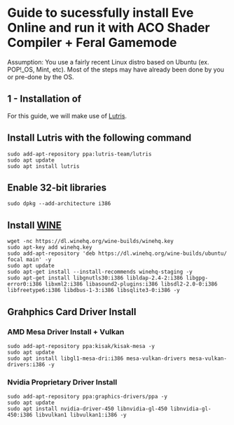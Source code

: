 # Guide to sucessfully install Eve Online and run it with ACO Shader Compiler + Feral Gamemode

Assumption:
You use a fairly recent Linux distro based on Ubuntu (ex. POP!_OS, Mint, etc). Most of the steps may have already been done by you or pre-done by the OS.

## 1 - Installation of 

For this guide, we will make use of [Lutris](https://lutris.net/).

## Install Lutris with the following command
```
sudo add-apt-repository ppa:lutris-team/lutris
sudo apt update
sudo apt install lutris
```

## Enable 32-bit libraries
```
sudo dpkg --add-architecture i386 
```

## Install [WINE](https://www.winehq.org/)
```
wget -nc https://dl.winehq.org/wine-builds/winehq.key
sudo apt-key add winehq.key
sudo add-apt-repository 'deb https://dl.winehq.org/wine-builds/ubuntu/ focal main' -y
sudo apt update
sudo apt-get install --install-recommends winehq-staging -y
sudo apt-get install libgnutls30:i386 libldap-2.4-2:i386 libgpg-error0:i386 libxml2:i386 libasound2-plugins:i386 libsdl2-2.0-0:i386 libfreetype6:i386 libdbus-1-3:i386 libsqlite3-0:i386 -y
```

## Grahphics Card Driver Install

### AMD Mesa Driver Install + Vulkan
```
sudo add-apt-repository ppa:kisak/kisak-mesa -y
sudo apt update
sudo apt install libgl1-mesa-dri:i386 mesa-vulkan-drivers mesa-vulkan-drivers:i386 -y
```

### Nvidia Proprietary Driver Install
```
sudo add-apt-repository ppa:graphics-drivers/ppa -y
sudo apt update
sudo apt install nvidia-driver-450 libnvidia-gl-450 libnvidia-gl-450:i386 libvulkan1 libvulkan1:i386 -y
```






